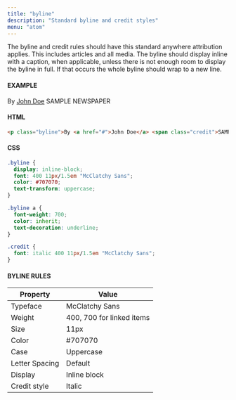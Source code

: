 ```yaml
---
title: "byline"
description: "Standard byline and credit styles"
menu: "atom"
---
```


The byline and credit rules should have this standard anywhere attribution applies. This includes articles and all media. The byline should display inline with a caption, when applicable, unless there is not enough room to display the byline in full. If that occurs the whole byline should wrap to a new line.

#### EXAMPLE
<div>
  <p class="byline">By <a href="#">John Doe</a> <span class="credit">SAMPLE NEWSPAPER</span></p>
</div>

#### HTML
```html
<p class="byline">By <a href="#">John Doe</a> <span class="credit">SAMPLE NEWSPAPER</span></p>
```

#### CSS
```css
.byline {
  display: inline-block;
  font: 400 11px/1.5em "McClatchy Sans";
  color: #707070;
  text-transform: uppercase;
}

.byline a {
  font-weight: 700;
  color: inherit;
  text-decoration: underline;
}

.credit {
  font: italic 400 11px/1.5em "McClatchy Sans";
}
```

#### BYLINE RULES

Property | Value
--- | ---
Typeface | McClatchy Sans
Weight | 400, 700 for linked items
Size | 11px
Color | #707070
Case | Uppercase
Letter Spacing | Default
Display | Inline block
Credit style | Italic
